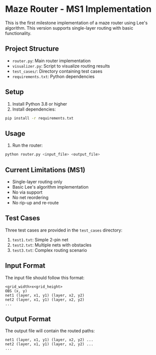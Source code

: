 # Maze Router - MS1 Implementation

This is the first milestone implementation of a maze router using Lee's algorithm. This version supports single-layer routing with basic functionality.

## Project Structure
- `router.py`: Main router implementation
- `visualizer.py`: Script to visualize routing results
- `test_cases/`: Directory containing test cases
- `requirements.txt`: Python dependencies

## Setup
1. Install Python 3.8 or higher
2. Install dependencies:
```bash
pip install -r requirements.txt
```

## Usage
1. Run the router:
```bash
python router.py <input_file> <output_file>
```

## Current Limitations (MS1)
- Single-layer routing only
- Basic Lee's algorithm implementation
- No via support
- No net reordering
- No rip-up and re-route

## Test Cases
Three test cases are provided in the `test_cases` directory:
1. `test1.txt`: Simple 2-pin net
2. `test2.txt`: Multiple nets with obstacles
3. `test3.txt`: Complex routing scenario

## Input Format
The input file should follow this format:
```
<grid_width>x<grid_height>
OBS (x, y)
net1 (layer, x1, y1) (layer, x2, y2)
net2 (layer, x1, y1) (layer, x2, y2)
...
```

## Output Format
The output file will contain the routed paths:
```
net1 (layer, x1, y1) (layer, x2, y2) ...
net2 (layer, x1, y1) (layer, x2, y2) ...
...
```
